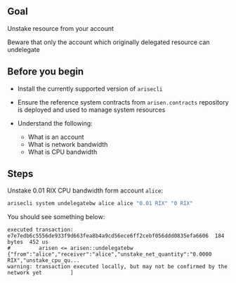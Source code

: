 ## Goal

Unstake resource from your account

Beware that only the account which originally delegated resource can undelegate

## Before you begin

* Install the currently supported version of `arisecli`

* Ensure the reference system contracts from `arisen.contracts` repository is deployed and used to manage system resources

* Understand the following:
  * What is an account
  * What is network bandwidth
  * What is CPU bandwidth

## Steps

Unstake 0.01 RIX CPU bandwidth form account `alice`:

```sh
arisecli system undelegatebw alice alice "0.01 RIX" "0 RIX"
```

You should see something below:

```console
executed transaction: e7e7edb6c5556de933f9d663fea8b4a9cd56ece6ff2cebf056ddd0835efa6606  184 bytes  452 us
#         arisen <= arisen::undelegatebw          {"from":"alice","receiver":"alice","unstake_net_quantity":"0.0000 RIX","unstake_cpu_qu...
warning: transaction executed locally, but may not be confirmed by the network yet         ]
```
